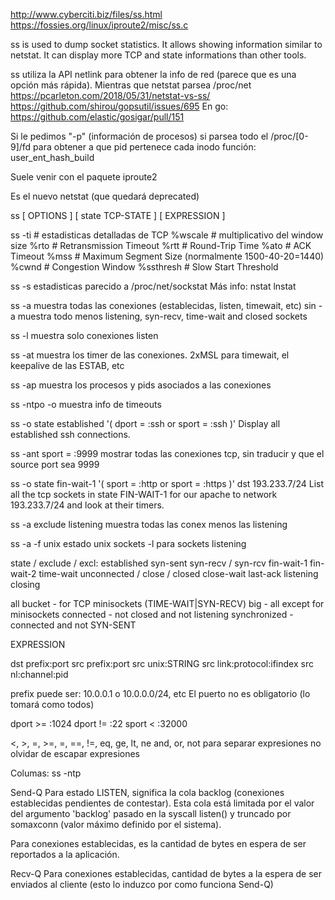 http://www.cyberciti.biz/files/ss.html
https://fossies.org/linux/iproute2/misc/ss.c

ss  is  used to dump socket statistics. It allows showing information similar to netstat.  It can display more TCP and state informations than other tools.

ss utiliza la API netlink para obtener la info de red (parece que es una opción más rápida).
Mientras que netstat parsea /proc/net
https://pcarleton.com/2018/05/31/netstat-vs-ss/
https://github.com/shirou/gopsutil/issues/695
En go: https://github.com/elastic/gosigar/pull/151

Si le pedimos "-p" (información de procesos) si parsea todo el /proc/[0-9]/fd para obtener a que pid pertenece cada inodo
 función: user_ent_hash_build

Suele venir con el paquete iproute2


Es el nuevo netstat (que quedará deprecated)

ss [ OPTIONS ] [ state TCP-STATE ] [ EXPRESSION ]

ss
 -ti      # estadisticas detalladas de TCP
  %wscale # multiplicativo del window size
  %rto    # Retransmission Timeout
  %rtt    # Round-Trip Time
  %ato    # ACK Timeout
  %mss    # Maximum Segment Size (normalmente 1500-40-20=1440)
  %cwnd   # Congestion Window
  %ssthresh  # Slow Start Threshold

ss -s
  estadisticas
  parecido a /proc/net/sockstat
Más info: nstat lnstat

ss -a
  muestra todas las conexiones (establecidas, listen, timewait, etc)
  sin -a muestra todo menos listening, syn-recv, time-wait and closed sockets

ss -l
  muestra solo conexiones listen

ss -at
  muestra los timer de las conexiones. 2xMSL para timewait, el keepalive de las ESTAB, etc

ss -ap
  muestra los procesos y pids asociados a las conexiones

ss -ntpo
  -o muestra info de timeouts

ss -o state established '( dport = :ssh or sport = :ssh )'
  Display all established ssh connections.

ss -ant sport = :9999
  mostrar todas las conexiones tcp, sin traducir y que el source port sea 9999

ss -o state fin-wait-1 '( sport = :http or sport = :https )' dst 193.233.7/24
  List all the tcp sockets in state FIN-WAIT-1 for our apache to network 193.233.7/24 and look at their timers.

ss -a exclude listening
  muestra todas las conex menos las listening

ss -a -f unix
  estado unix sockets
  -l para sockets listening

state / exclude / excl:
  established
  syn-sent
  syn-recv / syn-rcv
  fin-wait-1
  fin-wait-2
  time-wait
  unconnected / close / closed
  close-wait
  last-ack
  listening
  closing

  all
  bucket - for TCP minisockets (TIME-WAIT|SYN-RECV)
  big - all except for minisockets
  connected - not closed and not listening
  synchronized - connected and not SYN-SENT


EXPRESSION

  dst prefix:port
  src prefix:port
  src unix:STRING
  src link:protocol:ifindex
  src nl:channel:pid

  prefix puede ser: 10.0.0.1 o 10.0.0.0/24, etc
  El puerto no es obligatorio (lo tomará como todos)

  dport >= :1024
  dport != :22
  sport < :32000
  
  <, >, =, >=, =, ==, !=, eq, ge, lt, ne
  and, or, not para separar expresiones
  no olvidar de escapar expresiones


Columas:
ss -ntp

Send-Q
  Para estado LISTEN, significa la cola backlog (conexiones establecidas pendientes de contestar). Esta cola está limitada por el valor del argumento 'backlog' pasado en la syscall listen() y truncado por somaxconn (valor máximo definido por el sistema).

  Para conexiones establecidas, es la cantidad de bytes en espera de ser reportados a la aplicación.

Recv-Q
  Para conexiones establecidas, cantidad de bytes a la espera de ser enviados al cliente (esto lo induzco por como funciona Send-Q)
